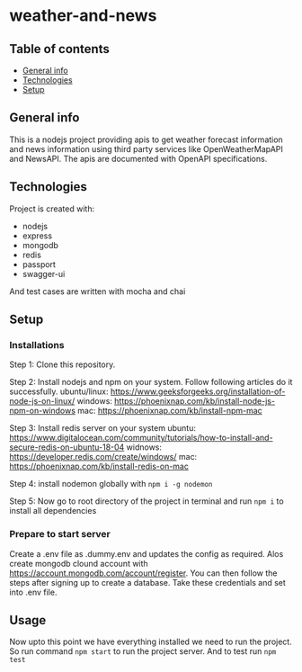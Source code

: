 # weather-and-news

## Table of contents
* [General info](#general-info)
* [Technologies](#technologies)
* [Setup](#setup)

## General info
This is a nodejs project providing apis to get weather forecast information and news information using third party services like OpenWeatherMapAPI and NewsAPI. The apis are documented with OpenAPI specifications.
	
## Technologies
Project is created with:
* nodejs
* express
* mongodb
* redis
* passport
* swagger-ui

And test cases are written with mocha and chai

## Setup

### Installations
Step 1: Clone this repository.

Step 2: Install nodejs and npm on your system. Follow following articles do it successfully.
ubuntu/linux: https://www.geeksforgeeks.org/installation-of-node-js-on-linux/
windows: https://phoenixnap.com/kb/install-node-js-npm-on-windows
mac: https://phoenixnap.com/kb/install-npm-mac

Step 3: Install redis server on your system
ubuntu: https://www.digitalocean.com/community/tutorials/how-to-install-and-secure-redis-on-ubuntu-18-04
widnows: https://developer.redis.com/create/windows/
mac: https://phoenixnap.com/kb/install-redis-on-mac

Step 4: install nodemon globally with ```npm i -g nodemon```

Step 5: Now go to root directory of the project in terminal and run ```npm i``` to install all dependencies

### Prepare to start server
Create a .env file as .dummy.env and updates the config as required. Alos create mongodb clound account with https://account.mongodb.com/account/register. You can then follow the steps after signing up to create a database. Take these credentials and set into .env file.

## Usage
Now upto this point we have everything installed we need to run the project. So run command ```npm start``` to run the project server. And to test run ```npm test```
